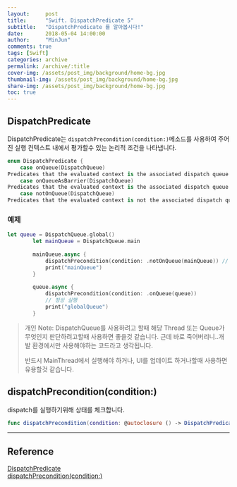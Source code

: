 ```yaml
---
layout:     post
title:      "Swift. DispatchPredicate 5"
subtitle:   "DispatchPredicate 를 알아봅시다!"
date:       2018-05-04 14:00:00
author:     "MinJun"
comments: true 
tags: [Swift]
categories: archive
permalink: /archive/:title
cover-img: /assets/post_img/background/home-bg.jpg
thumbnail-img: /assets/post_img/background/home-bg.jpg
share-img: /assets/post_img/background/home-bg.jpg
toc: true
---
```


## DispatchPredicate

DispatchPredicate는 `dispatchPrecondition(condition:)`메소드를 사용하여 주어진 실행 컨텍스트 내에서 평가할수 있는 논리적 조건을 나타냅니다.

```swift
enum DispatchPredicate {
	case onQueue(DispatchQueue)
Predicates that the evaluated context is the associated dispatch queue.
	case onQueueAsBarrier(DispatchQueue)
Predicates that the evaluated context is the associated dispatch queue as part of a barrier operation.
	case notOnQueue(DispatchQueue)
Predicates that the evaluated context is not the associated dispatch queue.
```

### 예제

```swift
let queue = DispatchQueue.global()
        let mainQueue = DispatchQueue.main
        
        mainQueue.async {
            dispatchPrecondition(condition: .notOnQueue(mainQueue)) // mainQueue가 아니라고 예상함. 근데 mainQueue라서 죽음..
            print("mainQueue")
        }
        
        queue.async {
            dispatchPrecondition(condition: .onQueue(queue))
            // 정상 실행
            print("globalQueue")
        }
```

> 개인 Note: DispatchQueue를 사용하려고 할때 해당 Thread 또는 Queue가 무엇인지 판단하려고할때 사용하면 좋을것 같습니다. 근데 바로 죽어버리니..개발 환경에서만 사용해야하는 코드라고 생각됩니다.
> 
> 반드시 MainThread에서 실행해야 하거나, UI를 업데이트 하거나할때 사용하면 유용할것 같습니다.

## dispatchPrecondition(condition:)

dispatch를 실행하기위해 상태를 체크합니다. 

```swift
func dispatchPrecondition(condition: @autoclosure () -> DispatchPredicate
```


---


## Reference 

[DispatchPredicate](https://developer.apple.com/documentation/dispatch/dispatchpredicate)<br>
[dispatchPrecondition(condition:)](https://developer.apple.com/documentation/dispatch/1780605-dispatchprecondition)<br>
